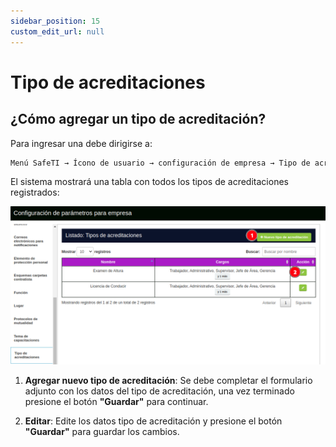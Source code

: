```yaml
---
sidebar_position: 15
custom_edit_url: null
---
```

# Tipo de acreditaciones
## ¿Cómo agregar un tipo de acreditación?
Para ingresar una debe dirigirse a:

<div align="center">

```bash
Menú SafeTI → Ícono de usuario → configuración de empresa → Tipo de acreditaciones
```
</div>

El sistema mostrará una tabla con todos los tipos de acreditaciones registrados:

<div align="center">

![tipo de acreditaciones](/img/img_manual/img_configuracion/2023-08-08_09-57.png)

</div>

1. **Agregar nuevo tipo de acreditación**: Se debe completar el formulario adjunto con los datos del tipo de acreditación, una vez terminado presione el botón **"Guardar"** para continuar.

2. **Editar**: Edite los datos tipo de acreditación y presione el botón **"Guardar"** para guardar los cambios.